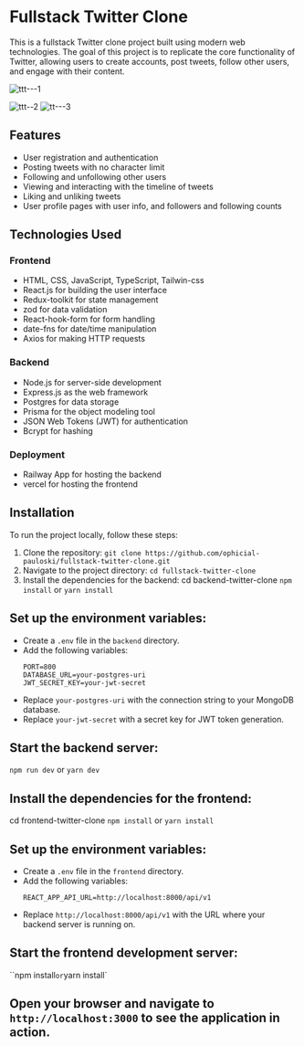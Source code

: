 # Fullstack Twitter Clone

This is a fullstack Twitter clone project built using modern web technologies. The goal of this project is to replicate the core functionality of Twitter, allowing users to create accounts, post tweets, follow other users, and engage with their content.

![ttt---1](https://github.com/ophicial-pauloski/fullstack-twitter-clone/assets/57170298/defcf416-cbdb-4b69-a5ef-92acc34c9b1c)

![ttt--2](https://github.com/ophicial-pauloski/fullstack-twitter-clone/assets/57170298/44406dc7-fd2b-4efc-848b-45f603e1171a)
![tt---3](https://github.com/ophicial-pauloski/fullstack-twitter-clone/assets/57170298/39a7e2b1-1007-430b-a4d9-bd645d21c576)




## Features

- User registration and authentication
- Posting tweets with no character limit
- Following and unfollowing other users
- Viewing and interacting with the timeline of tweets
- Liking and unliking tweets
- User profile pages with user info, and followers and following counts

## Technologies Used

### Frontend

- HTML, CSS, JavaScript, TypeScript, Tailwin-css
- React.js for building the user interface
- Redux-toolkit for state management
- zod for data validation
- React-hook-form for form handling
- date-fns for date/time manipulation
- Axios for making HTTP requests

### Backend

- Node.js for server-side development
- Express.js as the web framework
- Postgres for data storage
- Prisma for the object modeling tool
- JSON Web Tokens (JWT) for authentication
- Bcrypt for hashing

### Deployment

- Railway App for hosting the backend
- vercel for hosting the frontend

## Installation

To run the project locally, follow these steps:

1. Clone the repository: `git clone https://github.com/ophicial-pauloski/fullstack-twitter-clone.git`
2. Navigate to the project directory: `cd fullstack-twitter-clone`
3. Install the dependencies for the backend:
cd backend-twitter-clone
`npm install` or `yarn install`

## Set up the environment variables:
- Create a `.env` file in the `backend` directory.
- Add the following variables:
  ```
  PORT=800
  DATABASE_URL=your-postgres-uri
  JWT_SECRET_KEY=your-jwt-secret
  ```
- Replace `your-postgres-uri` with the connection string to your MongoDB database.
- Replace `your-jwt-secret` with a secret key for JWT token generation.
  
## Start the backend server:
`npm run dev` or `yarn dev`

## Install the dependencies for the frontend:
cd frontend-twitter-clone
`npm install` or `yarn install`

## Set up the environment variables:
- Create a `.env` file in the `frontend` directory.
- Add the following variables:
  ```
  REACT_APP_API_URL=http://localhost:8000/api/v1
  ```
- Replace `http://localhost:8000/api/v1` with the URL where your backend server is running on.

## Start the frontend development server:
``npm install` or `yarn install`

##  Open your browser and navigate to `http://localhost:3000` to see the application in action.

